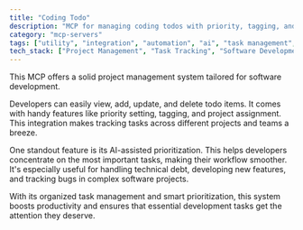 ```yaml
---
title: "Coding Todo"
description: "MCP for managing coding todos with priority, tagging, and project assignment. Enables AI-assisted task tracking for development workflows."
category: "mcp-servers"
tags: ["utility", "integration", "automation", "ai", "task management", "prioritization"]
tech_stack: ["Project Management", "Task Tracking", "Software Development", "AI Prioritization", "Workflow Automation", "Todo Management"]
---
```


This MCP offers a solid project management system tailored for software development. 

Developers can easily view, add, update, and delete todo items. It comes with handy features like priority setting, tagging, and project assignment. This integration makes tracking tasks across different projects and teams a breeze.

One standout feature is its AI-assisted prioritization. This helps developers concentrate on the most important tasks, making their workflow smoother. It's especially useful for handling technical debt, developing new features, and tracking bugs in complex software projects.

With its organized task management and smart prioritization, this system boosts productivity and ensures that essential development tasks get the attention they deserve.